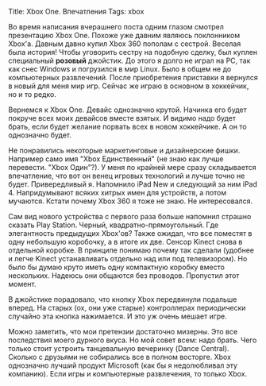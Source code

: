 Title: Xbox One. Впечатления
Tags: xbox

Во время написания  вчерашнего поста одним глазом смотрел  презентацию Xbox One.
Похоже  уже давним  являюсь  поклонником  Xbox'а. Давным  давно  купил Xbox  360
пополам с  сестрой.  Веселая  была история! Чтобы  уговорить сестру  на подобную
сделку, был куплен специальный **розовый** джойстик.   До этого я долго не играл
на PC,  так как  снес Windows  и погрузился  в мир  Linux.  Было  в общем  не до
компьютерных развлечений.  После  приобретения приставки я вернулся  в новый для
меня мир игр. Сейчас же играю в основном в хоккейчик, но и то редко.

Вернемся к Xbox  One. Девайс однозначно крутой.  Начинка его  будет покруче всех
моих  девайсов вместе  взятых. И  видимо надо  будет брать,  если будет  желание
порвать всех в новом хоккейчике. А он то однозначно будет.

Не понравились некоторые маркетинговые и  дизайнерские фишки.  Например само имя
"Xbox Единственный"  (не знаю как  лучше перевести.   "Xbox Один"?).  У  меня по
крайней мере сразу складывается впечатление, что вот он венец игровых технологий
и лучше точно не  будет. Привередливый я. Напомнило iPad New  и следующий за ним
iPad 4. Напридумывают всяких хитрых имен для устройств, а потом мучаются. Кстати
почему Xbox 360 я тоже не знаю. Не интересовался.

Сам вид  нового устройства с первого  раза больше напомнил страшно  сказать Play
Station. Черный,  квадратно-прямоугольный. Где элегантность  предыдущих Xbox'ов?
Также  ожидал,  что все  поместят  в  одну небольшую  коробочку,  а  в итоге  их
две. Сенсор  Kinect снова  в отдельной  коробке. В  принципе понимаю  почему так
сделали (удобнее и легче Kinect устанавливать отдельно над или под телевизором).
Но было бы думаю круто иметь  одну компактную коробку вместо нескольких. Надеюсь
они общаются без проводов. Пропустил этот момент.

В джойстике порадовало,  что кнопку Xbox передвинули подальше  вперед. На старых
(ох, они уже  старые) контроллерах периодически случайно  эта кнопка нажимается.
И это уж очень мешает игре.

Можно заметить, что мои претензии  достаточно мизерны. Это все последствия моего
дурного  вкуса. Но  мой  совет всем:  надо брать.   Чего  только стоит  устроить
танцевальную вечеринку (Dance  Central). Сколько с друзьями не  собирались все в
полном  восторге.    Xbox  однозначно  лучший   продукт  Microsoft  (как   бы  я
недолюбливал  эту компанию).  Если игры  и компьютерные  развлечения, то  только
Xbox.
